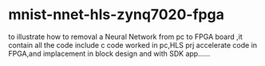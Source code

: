 # mnist-nnet-hls-zynq7020-fpga
to illustrate how to  removal a Neural Network from pc to FPGA board ,it contain all the code include c code worked in pc,HLS prj accelerate code in FPGA,and implacement in block  design and with SDK app......
